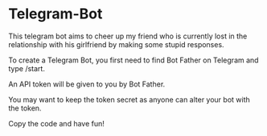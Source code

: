 # Telegram-Bot
This telegram bot aims to cheer up my friend who is currently lost in the relationship with his girlfriend by making some stupid responses. 

To create a Telegram Bot, you first need to find Bot Father on Telegram and type /start.

An API token will be given to you by Bot Father.

You may want to keep the token secret as anyone can alter your bot with the token.

Copy the code and have fun!
